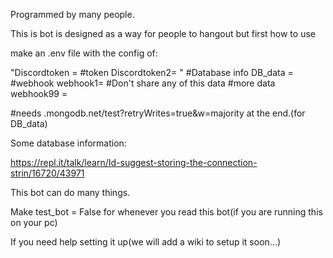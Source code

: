 Programmed by many people.

This is bot is designed as a way for people to hangout but first how to use

make an .env file with the config of:

"Discordtoken = <token1>
#token
Discordtoken2= <token>"
#Database info
DB_data = <database uri>
#webhook
webhook1=
#Don't share any of this data
#more data
webhook99 = 



#needs .mongodb.net/test?retryWrites=true&w=majority at the end.(for DB_data)




Some database information:

https://repl.it/talk/learn/Id-suggest-storing-the-connection-strin/16720/43971


This bot can do many things.

Make test_bot = False for whenever you read this bot(if you are running this on your pc)

If you need help setting it up(we will add a wiki to setup it soon...)